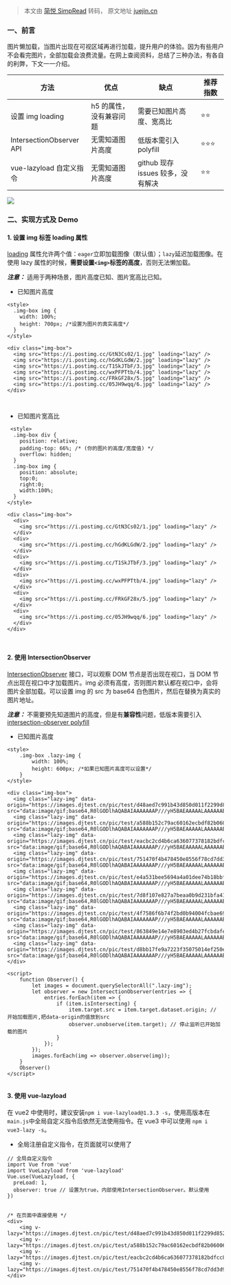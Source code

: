 > 本文由 [简悦 SimpRead](http://ksria.com/simpread/) 转码， 原文地址 [juejin.cn](https://juejin.cn/post/7316349850854752294)

### 一、前言

图片懒加载，当图片出现在可视区域再进行加载，提升用户的体验。因为有些用户不会看完图片，全部加载会浪费流量。在网上查阅资料，总结了三种办法，有各自的利弊，下文一一介绍。

<table><thead><tr><th>方法</th><th>优点</th><th>缺点</th><th>推荐指数</th></tr></thead><tbody><tr><td>设置 img loading</td><td>h5 的属性，没有兼容问题</td><td>需要已知图片高度、宽高比</td><td>⭐️⭐️</td></tr><tr><td>IntersectionObserver API</td><td>无需知道图片高度</td><td>低版本需引入 polyfill</td><td>⭐️⭐️⭐️</td></tr><tr><td>vue-lazyload 自定义指令</td><td>无需知道图片高度</td><td>github 现存 issues 较多，没有解决</td><td>⭐️⭐️</td></tr></tbody></table>

![](https://p1-juejin.byteimg.com/tos-cn-i-k3u1fbpfcp/7870d473e6d149fdb6f34d27e984b2ac~tplv-k3u1fbpfcp-jj-mark:3024:0:0:0:q75.awebp#?w=1920&h=808&s=8525166&e=gif&f=165&b=fcfbfe)

### 二、实现方式及 Demo

#### 1. 设置 img 标签 loading 属性

[loading](https://link.juejin.cn?target=https%3A%2F%2Fdeveloper.mozilla.org%2Fzh-CN%2Fdocs%2FWeb%2FHTML%2FElement%2Fimg "https://developer.mozilla.org/zh-CN/docs/Web/HTML/Element/img") 属性允许两个值：`eager`立即加载图像（默认值）；`lazy`延迟加载图像。在使用 lazy 属性的时候，**需要设置`<img>`标签的高度**，否则无法懒加载。

_**注意：**_ 适用于两种场景，图片高度已知、图片宽高比已知。

*   已知图片高度

```
<style>
  .img-box img {
    width: 100%;
    height: 700px; /*设置为图片的真实高度*/
  }
</style>

<div class="img-box">
  <img src="https://i.postimg.cc/GtN3Cs02/1.jpg" loading="lazy" />
  <img src="https://i.postimg.cc/hGdKLGdW/2.jpg" loading="lazy" />
  <img src="https://i.postimg.cc/T1SkJTbF/3.jpg" loading="lazy" />
  <img src="https://i.postimg.cc/wxPFPTtb/4.jpg" loading="lazy" />
  <img src="https://i.postimg.cc/FRkGF28x/5.jpg" loading="lazy" />
  <img src="https://i.postimg.cc/05JH9wqq/6.jpg" loading="lazy" />
</div>



```

*   已知图片宽高比

```
 <style>
  .img-box div {
    position: relative;
    padding-top: 66%; /* (你的图片的高度/宽度值) */
    overflow: hidden;
  }
  .img-box img {
    position: absolute;
    top:0;
    right:0;
    width:100%;
  }
</style>

<div class="img-box">
  <div>
    <img src="https://i.postimg.cc/GtN3Cs02/1.jpg" loading="lazy" />
  </div>
  <div>
    <img src="https://i.postimg.cc/hGdKLGdW/2.jpg" loading="lazy" />
  </div>
  <div>
    <img src="https://i.postimg.cc/T1SkJTbF/3.jpg" loading="lazy" />
  </div>
  <div>
    <img src="https://i.postimg.cc/wxPFPTtb/4.jpg" loading="lazy" />
  </div>
  <div>
    <img src="https://i.postimg.cc/FRkGF28x/5.jpg" loading="lazy" />
  </div>
  <div>
    <img src="https://i.postimg.cc/05JH9wqq/6.jpg" loading="lazy" />
  </div>
</div>



```

#### 2. 使用 IntersectionObserver

[IntersectionObserver](https://link.juejin.cn?target=https%3A%2F%2Fdeveloper.mozilla.org%2Fzh-CN%2Fdocs%2FWeb%2FAPI%2FIntersectionObserver "https://developer.mozilla.org/zh-CN/docs/Web/API/IntersectionObserver") 接口，可以观察 DOM 节点是否出现在视口，当 DOM 节点出现在视口中才加载图片。img 必须有高度，否则图片默认都在视口中，会将图片全部加载。可以设置 img 的 src 为 base64 白色图片，然后在替换为真实的图片地址。

_**注意：**_ 不需要预先知道图片的高度，但是有**兼容性**问题，低版本需要引入 [intersection-observer polyfill](https://link.juejin.cn?target=https%3A%2F%2Fwww.npmjs.com%2Fpackage%2Fintersection-observer "https://www.npmjs.com/package/intersection-observer")

*   已知图片高度

```
<style>
    .img-box .lazy-img {
        width: 100%;
        height: 600px; /*如果已知图片高度可以设置*/
    }
</style>

<div class="img-box">
  <img class="lazy-img" data-origin="https://images.djtest.cn/pic/test/d48aed7c991b43d850d011f2299d852e.jpg" src="data:image/gif;base64,R0lGODlhAQABAIAAAAAAAP///yH5BAEAAAAALAAAAAABAAEAAAIBRAA7"/>
  <img class="lazy-img" data-origin="https://images.djtest.cn/pic/test/a588b152c79ac60162ecbdf82b060061.jpg" src="data:image/gif;base64,R0lGODlhAQABAIAAAAAAAP///yH5BAEAAAAALAAAAAABAAEAAAIBRAA7"/>
  <img class="lazy-img" data-origin="https://images.djtest.cn/pic/test/eacbc2cd4b6ca636077378182bdfcc88.jpg" src="data:image/gif;base64,R0lGODlhAQABAIAAAAAAAP///yH5BAEAAAAALAAAAAABAAEAAAIBRAA7"/>
  <img class="lazy-img" data-origin="https://images.djtest.cn/pic/test/751470f4b478450e8556f78cd7dd3d96.jpg" src="data:image/gif;base64,R0lGODlhAQABAIAAAAAAAP///yH5BAEAAAAALAAAAAABAAEAAAIBRAA7"/>
  <img class="lazy-img" data-origin="https://images.djtest.cn/pic/test/e4a531bee5694a4a01dee74b18bbfd8b.jpg" src="data:image/gif;base64,R0lGODlhAQABAIAAAAAAAP///yH5BAEAAAAALAAAAAABAAEAAAIBRAA7"/>
  <img class="lazy-img" data-origin="https://images.djtest.cn/pic/test/7d8f107e827a7beaa0b9d231bfa4187f.jpg" src="data:image/gif;base64,R0lGODlhAQABAIAAAAAAAP///yH5BAEAAAAALAAAAAABAAEAAAIBRAA7"/>
  <img class="lazy-img" data-origin="https://images.djtest.cn/pic/test/4f7586f6b74f2bd0b94004fcbae69856.jpg" src="data:image/gif;base64,R0lGODlhAQABAIAAAAAAAP///yH5BAEAAAAALAAAAAABAAEAAAIBRAA7"/>
  <img class="lazy-img" data-origin="https://images.djtest.cn/pic/test/863849e14e7e8903ed4b27fcbdafe8b0.jpg" src="data:image/gif;base64,R0lGODlhAQABAIAAAAAAAP///yH5BAEAAAAALAAAAAABAAEAAAIBRAA7"/>
  <img class="lazy-img" data-origin="https://images.djtest.cn/pic/test/d8bb17fe9a7223f35075014ef250e2fa.jpg" src="data:image/gif;base64,R0lGODlhAQABAIAAAAAAAP///yH5BAEAAAAALAAAAAABAAEAAAIBRAA7"/>
</div>

<script>
    function Observer() {
        let images = document.querySelectorAll(".lazy-img");
        let observer = new IntersectionObserver(entries => {
            entries.forEach(item => {
                if (item.isIntersecting) {
                    item.target.src = item.target.dataset.origin; // 开始加载图片,把data-origin的值放到src
                    observer.unobserve(item.target); // 停止监听已开始加载的图片
                }
            });
        });
        images.forEach(img => observer.observe(img));
    }
    Observer()
</script>


```

#### 3. 使用 vue-lazyload

在 vue2 中使用时，建议安装`npm i vue-lazyload@1.3.3 -s`，使用高版本在`main.js`中全局自定义指令后依然无法使用指令。在 vue3 中可以使用 `npm i vue3-lazy -s`。

*   全局注册自定义指令，在页面就可以使用了

```
// 全局自定义指令
import Vue from 'vue'
import VueLazyload from 'vue-lazyload'
Vue.use(VueLazyload, {
  preLoad: 1,
  observer: true // 设置为true，内部使用IntersectionObserver。默认使用
})


```

```
/* 在页面中直接使用 */
<div>
    <img v-lazy="https://images.djtest.cn/pic/test/d48aed7c991b43d850d011f2299d852e.jpg">
    <img v-lazy="https://images.djtest.cn/pic/test/a588b152c79ac60162ecbdf82b060061.jpg">
    <img v-lazy="https://images.djtest.cn/pic/test/eacbc2cd4b6ca636077378182bdfcc88.jpg">
    <img v-lazy="https://images.djtest.cn/pic/test/751470f4b478450e8556f78cd7dd3d96.jpg">
</div>


```